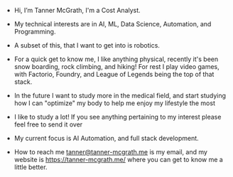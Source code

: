 - Hi, I’m Tanner McGrath, I'm a Cost Analyst.
- My technical interests are in AI, ML, Data Science, Automation, and Programming.
- A subset of this, that I want to get into is robotics.
- For a quick get to know me, I like anything physical, recently it's been snow boarding, rock climbing, and hiking! For rest I play video games, with Factorio, Foundry, and League of Legends being the top of that stack.
- In the future I want to study more in the medical field, and start studying how I can "optimize" my body to help me enjoy my lifestyle the most

- I like to study a lot! If you see anything pertaining to my interest please feel free to send it over
- My current focus is AI Automation, and full stack development.
- How to reach me tanner@tanner-mcgrath.me is my email, and my website is https://tanner-mcgrath.me/ where you can get to know me a little better.

<!---
tanner-malt/tanner-malt is a ✨ special ✨ repository because its `README.md` (this file) appears on your GitHub profile.
You can click the Preview link to take a look at your changes.
--->
